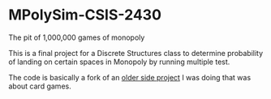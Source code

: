 # MPolySim-CSIS-2430
 The pit of 1,000,000 games of monopoly
 
 This is a final project for a Discrete Structures class to determine probability of landing on certain spaces in Monopoly by running multiple test.
 
 The code is basically a fork of an [older side project](https://github.com/SleepyLark/Cardinal/) I was doing that was about card games.

